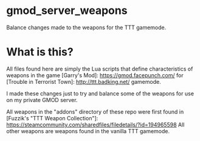 # gmod_server_weapons
Balance changes made to the weapons for the TTT gamemode.

What is this?
=============

All files found here are simply the Lua scripts that define characteristics of weapons in the game [Garry's Mod]: https://gmod.facepunch.com/ for [Trouble in Terrorist Town]: http://ttt.badking.net/ gamemode.

I made these changes just to try and balance some of the weapons for use on my private GMOD server.

All weapons in the "addons" directory of these repo were first found in [Fuzzik's "TTT Weapon Collection"]: https://steamcommunity.com/sharedfiles/filedetails/?id=194965598
All other weapons are weapons found in the vanilla TTT gamemode.
